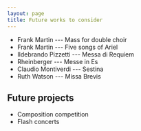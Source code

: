 ```yaml
---
layout: page
title: Future works to consider
---
```


* Frank Martin --- Mass for double choir
* Frank Martin --- Five songs of Ariel
* Ildebrando Pizzetti --- Messa di Requiem
* Rheinberger --- Messe in Es
* Claudio Montiverdi --- Sestina
* Ruth Watson --- Missa Brevis

## Future projects

* Composition competition
* Flash concerts

